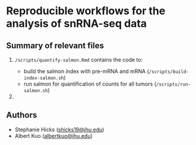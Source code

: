 # Reproducible workflows for the analysis of snRNA-seq data

## Summary of relevant files

1. `/scripts/quantify-salmon.Rmd` contains the code to:

    - build the salmon index with pre-mRNA and mRNA (`/scripts/build-index-salmon.sh`)
    - run salmon for quantification of counts for all tumors (`/scripts/run-salmon.sh`)

2. 



## Authors

* Stephanie Hicks (shicks19@jhu.edu)
* Albert Kuo (albertkuo@jhu.edu)